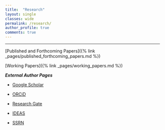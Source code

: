 ```yaml
---
title:  "Research"
layout: single
classes: wide
permalink: /research/
author_profile: true
comments: true
---
```


<HR>

[Published and Forthcoming Papers]({% link _pages/published_forthcoming_papers.md %})

[Working Papers]({% link _pages/working_papers.md %})

***External Author Pages***

- [Google Scholar](https://scholar.google.com/citations?user=oLVUyHAAAAAJ&hl=en)

- [ORCiD](https://orcid.org/my-orcid?orcid=0000-0001-6592-9986)

- [Research Gate](https://www.researchgate.net/profile/Jeremy-Piger)

- [IDEAS](https://ideas.repec.org/e/ppi14.html)

- [SSRN](https://papers.ssrn.com/sol3/cf_dev/AbsByAuth.cfm?per_id=249914)